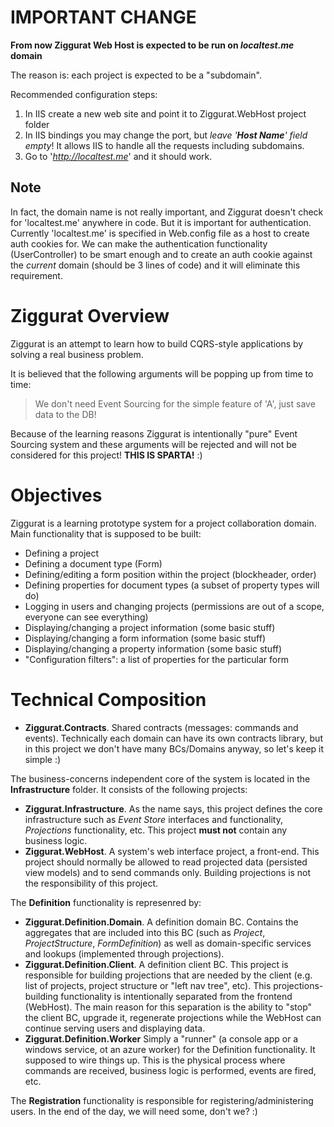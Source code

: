 IMPORTANT CHANGE
================
**From now Ziggurat Web Host is expected to be run on *localtest.me* domain**

The reason is: each project is expected to be a "subdomain".

Recommended configuration steps:

 1. In IIS create a new web site and point it to Ziggurat.WebHost project folder
 2. In IIS bindings you may change the port, but *leave '**Host&nbsp;Name**' field empty*!
It allows IIS to handle all the requests including subdomains.
 3. Go to '*http://localtest.me*' and it should work.

Note
----
In fact, the domain name is not really important, and Ziggurat doesn't check for 'localtest.me' anywhere in code.
But it is important for authentication. Currently 'localtest.me' is specified in Web.config file as a host to
create auth cookies for. 
We can make the authentication functionality (UserController) to be smart enough and to create an auth
cookie against the *current* domain (should be 3 lines of code) and it will eliminate this requirement.

Ziggurat Overview
=================

Ziggurat is an attempt to learn how to build CQRS-style applications by solving a real business problem.

It is believed that the following arguments will be popping up from time to time:

 > We don't need Event Sourcing for the simple feature of 'A', just save data to the DB!

Because of the learning reasons Ziggurat is intentionally "pure" Event Sourcing system and these arguments
will be rejected and will not be considered for this project! **THIS IS SPARTA!** :)

Objectives
==========

Ziggurat is a learning prototype system for a project collaboration domain.
Main functionality that is supposed to be built:

  - Defining a project
  - Defining a document type (Form)
  - Defining/editing a form position within the project (blockheader, order)
  - Defining properties for document types (a subset of property types will do)
  - Logging in users and changing projects (permissions are out of a scope, everyone can see everything)
  - Displaying/changing a project information (some basic stuff)
  - Displaying/changing a form information (some basic stuff)
  - Displaying/changing a property information (some basic stuff)
  - "Configuration filters": a list of properties for the particular form
  
Technical Composition
=====================

  - **Ziggurat.Contracts**. Shared contracts (messages: commands and events). Technically each domain can have its own contracts library, but in this project we don't have many BCs/Domains anyway, so let's keep it simple :)

The business-concerns independent core of the system is located in the **Infrastructure** folder.
It consists of the following projects:

  - **Ziggurat.Infrastructure**. As the name says, this project defines the core infrastructure such as *Event Store* interfaces and functionality, *Projections* functionality, etc. This project **must not** contain any business logic.
  - **Ziggurat.WebHost**. A system's web interface project, a front-end. This project should normally be allowed to read projected data (persisted view models) and to send commands only. Building projections is not the responsibility of this project.
  
The **Definition** functionality is represenred by:
 
  - **Ziggurat.Definition.Domain**. A definition domain BC. Contains the aggregates that are included into this BC (such as _Project_, _ProjectStructure_, _FormDefinition_) as well as domain-specific services and lookups (implemented through projections).
  - **Ziggurat.Definition.Client**. A definition client BC. This project is responsible for building projections that are needed by the client (e.g. list of projects, project structure or "left nav tree", etc). This projections-building functionality is intentionally separated from the frontend (WebHost). The main reason for this separation is the ability to "stop" the client BC, upgrade it, regenerate projections while the WebHost can continue serving users and displaying data.
  - **Ziggurat.Definition.Worker** Simply a "runner" (a console app or a windows service, ot an azure worker) for the Definition functionality. It supposed to wire things up. This is the physical process where commands are received, business logic is performed, events are fired, etc.
  
 The **Registration** functionality is responsible for registering/administering users. In the end of the day, we will need some, don't we? :)